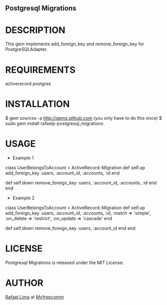 ## Postgresql Migrations

# DESCRIPTION

This gem implements add_foreign_key and remove_foreign_key for PostgreSQLAdapter.

# REQUIREMENTS

activerecord
postgres

# INSTALLATION

$ gem sources -a http://gems.github.com (you only have to do this once)
$ sudo gem install rafaelp-postgresql_migrations

# USAGE

* Example 1

class UserBelongsToAccount < ActiveRecord::Migration
  def self.up
    add_foreign_key :users, :account_id, :accounts, :id
  end

  def self.down
    remove_foreign_key :users, :account_id, :accounts, :id
  end
end

* Example 2

class UserBelongsToAccount < ActiveRecord::Migration
  def self.up
    add_foreign_key :users, :account_id, :accounts, :id, :match => 'simple', :on_delete => 'restrict', :on_update => 'cascade'
  end

  def self.down
    remove_foreign_key :users, :account_id
  end
end


# LICENSE

Postgresql Migrations is released under the MIT License.

# AUTHOR

[Rafael Lima](http://rafael.adm.br) at [Myfreecomm](http://myfreecomm.com.br)
